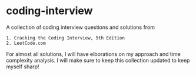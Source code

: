 coding-interview
================

A collection of coding interview questions and solutions from

    1. Cracking the Coding Interview, 5th Edition
    2. LeetCode.com

For almost all solutions, I will have elborations on my approach and time complexity analysis.
I will make sure to keep this collection updated to keep myself sharp!
